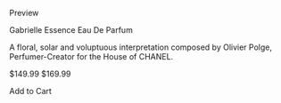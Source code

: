 Preview

Gabrielle Essence Eau De Parfum

A floral, solar and voluptuous interpretation composed by Olivier Polge, Perfumer-Creator for the House of CHANEL.

$149.99
$169.99

Add to Cart